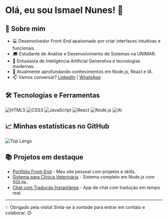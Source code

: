 # Olá, eu sou Ismael Nunes! 👋

## 🚀 Sobre mim

- 💻 Desenvolvedor Front-End apaixonado por criar interfaces intuitivas e funcionais.
- 🎓 Estudante de Análise e Desenvolvimento de Sistemas na UNIMAR.
- 🤖 Entusiasta de Inteligência Artificial Generativa e tecnologias modernas.
- 🌱 Atualmente aprofundando conhecimentos em Node.js, React e IA.
- 📫 Vamos conversar? [LinkedIn](https://linkedin.com/in/ismaelnunes6094) | [WhatsApp](https://wa.me/5514991920560)

## 🛠 Tecnologias e Ferramentas

![HTML5](https://img.shields.io/badge/HTML5-E34F26?style=for-the-badge&logo=html5&logoColor=white)
![CSS3](https://img.shields.io/badge/CSS3-1572B6?style=for-the-badge&logo=css3&logoColor=white)
![JavaScript](https://img.shields.io/badge/JavaScript-F7DF1E?style=for-the-badge&logo=javascript&logoColor=black)
![React](https://img.shields.io/badge/React-61DAFB?style=for-the-badge&logo=react&logoColor=black)
![Node.js](https://img.shields.io/badge/Node.js-339933?style=for-the-badge&logo=nodedotjs&logoColor=white)
![AI](https://img.shields.io/badge/IA-Generativa-4B6F44?style=for-the-badge&logo=artificial-intelligence&logoColor=white)

## 📈 Minhas estatísticas no GitHub

![Top Langs](https://github-readme-stats.vercel.app/api/top-langs/?username=Ismaelly1984&layout=compact&theme=radical)


## 📚 Projetos em destaque

- [Portfólio Front-End](https://github.com/ismaelnunes6094/portfolio) - Meu site pessoal com projetos e skills.
- [Sistema para Clínica Veterinária](https://github.com/ismaelnunes6094/sistema-veterinaria) - Sistema completo em Node.js com SQLite.
- [Chat com Tradução Instantânea](https://github.com/ismaelnunes6094/chat-tradutor) - App de chat com tradução em tempo real.

---

✨ Obrigado pela visita! Sinta-se à vontade para entrar em contato e colaborar. 😊
